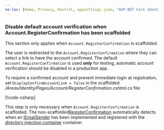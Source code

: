 ```yaml
---
no-loc: [Home, Privacy, Kestrel, appsettings.json, "ASP.NET Core Identity", cookie, Cookie, Blazor, "Blazor Server", "Blazor WebAssembly", "Identity", "Let's Encrypt", Razor, SignalR]
---
```

<a name="ddav"></a>
### Disable default account verification when Account.RegisterConfirmation has been scaffolded

This section only applies when `Account.RegisterConfirmation` is scaffolded.

The user is redirected to the `Account.RegisterConfirmation` where they can select a link to have the account confirmed. The default `Account.RegisterConfirmation` is used ***only*** for testing, automatic account verification should be disabled in a production app.

To require a confirmed account and prevent immediate login at registration, set `DisplayConfirmAccountLink = false` in the scaffolded */Areas/Identity/Pages/Account/RegisterConfirmation.cshtml.cs* file:

[!code-csharp[](~/security/authentication/accconfirm/sample/RegisterConfirmation.cshtml.cs?highlight=63)]

This step is only necessary when `Account.RegisterConfirmation` is scaffolded. The non-scaffolded[RegisterConfirmation](https://github.com/dotnet/aspnetcore/blob/1dcf7acfacf0fe154adcc23270cb0da11ff44ace/src/Identity/UI/src/Areas/Identity/Pages/V4/Account/RegisterConfirmation.cshtml.cs#L74-L87) automatically detects when an [IEmailSender](https://github.com/dotnet/aspnetcore/blob/1dcf7acfacf0fe154adcc23270cb0da11ff44ace/src/Identity/UI/src/Areas/Identity/Services/EmailSender.cs) has been implemented and registered with the [directory injection container](xref:fundamentals/dependency-injection) container.